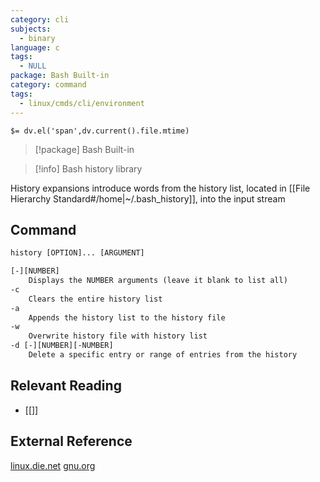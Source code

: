 ```yaml
---
category: cli
subjects:
  - binary
language: c
tags:
  - NULL
package: Bash Built-in
category: command
tags:
  - linux/cmds/cli/environment
---
```


`$= dv.el('span',dv.current().file.mtime)`
> [!package] Bash Built-in

> [!info] Bash history library

History expansions introduce words from the history list, located in [[File Hierarchy Standard#/home|~/.bash_history]], into the input stream

## Command
```txt
history [OPTION]... [ARGUMENT]

[-][NUMBER]
	Displays the NUMBER arguments (leave it blank to list all)
-c
	Clears the entire history list
-a
	Appends the history list to the history file
-w
	Overwrite history file with history list
-d [-][NUMBER][-NUMBER]
	Delete a specific entry or range of entries from the history
```

## Relevant Reading
- [[]]

## External Reference
[linux.die.net](https://linux.die.net/man/3/history)
[gnu.org](https://www.gnu.org/software/bash/manual/html_node/Bash-History-Builtins.html)
